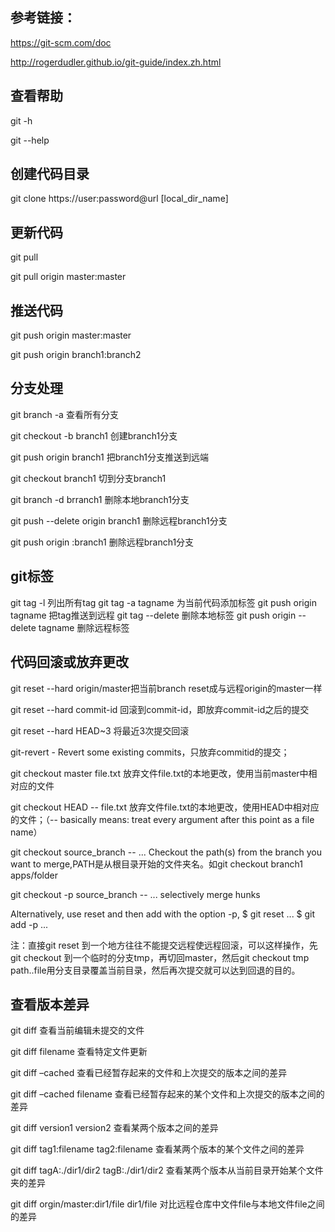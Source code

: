 
参考链接：
---------------------------------

<https://git-scm.com/doc>

<http://rogerdudler.github.io/git-guide/index.zh.html>

查看帮助
---------------------------------
git -h

git --help

创建代码目录
---------------------------------
git clone https://user:password@url [local_dir_name]

更新代码
---------------------------------
git pull

git pull origin master:master

推送代码
---------------------------------
git push origin master:master

git push origin branch1:branch2


分支处理
---------------------------------
git branch -a	查看所有分支

git checkout -b branch1	创建branch1分支

git push origin branch1	把branch1分支推送到远端

git checkout branch1	切到分支branch1

git branch -d brranch1	删除本地branch1分支

git push --delete origin branch1	删除远程branch1分支

git push origin :branch1	删除远程branch1分支

git标签
---------------------------------
git tag -l 列出所有tag
git tag -a tagname	为当前代码添加标签
git push origin tagname	把tag推送到远程
git tag --delete		删除本地标签
git push origin --delete tagname	删除远程标签



代码回滚或放弃更改
---------------------------------
git reset --hard origin/master把当前branch reset成与远程origin的master一样

git reset --hard commit-id	回滚到commit-id，即放弃commit-id之后的提交

git reset --hard HEAD~3		将最近3次提交回滚

git-revert - Revert some existing commits，只放弃commitid的提交；

git checkout master file.txt 放弃文件file.txt的本地更改，使用当前master中相对应的文件

git checkout HEAD -- file.txt 放弃文件file.txt的本地更改，使用HEAD中相对应的文件；（-- basically means: treat every argument after this point as a file name）

git checkout source_branch -- <paths>...		Checkout the path(s) from the branch you want to merge,PATH是从根目录开始的文件夹名。如git checkout branch1 apps/folder

git checkout -p source_branch -- <paths>...		selectively merge hunks

Alternatively, use reset and then add with the option -p,
$ git reset <paths>...
$ git add -p <paths>...

注：直接git reset 到一个地方往往不能提交远程使远程回滚，可以这样操作，先git checkout 到一个临时的分支tmp，再切回master，然后git checkout tmp path..file用分支目录覆盖当前目录，然后再次提交就可以达到回退的目的。

查看版本差异
---------------------------------

git diff 查看当前编辑未提交的文件

git diff filename 查看特定文件更新

git diff –cached  查看已经暂存起来的文件和上次提交的版本之间的差异

git diff –cached filename 查看已经暂存起来的某个文件和上次提交的版本之间的差异

git diff version1 version2 查看某两个版本之间的差异

git diff tag1:filename tag2:filename 查看某两个版本的某个文件之间的差异

git diff tagA:./dir1/dir2 tagB:./dir1/dir2 查看某两个版本从当前目录开始某个文件夹的差异

git diff orgin/master:dir1/file dir1/file	对比远程仓库中文件file与本地文件file之间的差异



